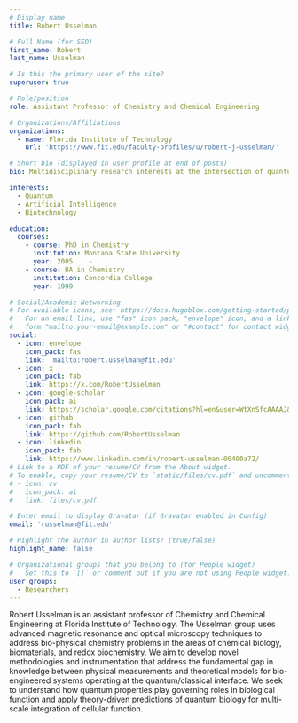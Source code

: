 ```yaml
---
# Display name
title: Robert Usselman

# Full Name (for SEO)
first_name: Robert
last_name: Usselman

# Is this the primary user of the site?
superuser: true

# Role/position
role: Assistant Professor of Chemistry and Chemical Engineering

# Organizations/Affiliations
organizations:
  - name: Florida Institute of Technology
    url: 'https://www.fit.edu/faculty-profiles/u/robert-j-usselman/'

# Short bio (displayed in user profile at end of posts)
bio: Multidisciplinary research interests at the intersection of quantum, artificial intelligence, and biotechnology.

interests:
  - Quantum
  - Artificial Intelligence
  - Biotechnology

education:
  courses:
    - course: PhD in Chemistry
      institution: Montana State University
      year: 2005    - 
    - course: BA in Chemistry
      institution: Concordia College
      year: 1999

# Social/Academic Networking
# For available icons, see: https://docs.hugoblox.com/getting-started/page-builder/#icons
#   For an email link, use "fas" icon pack, "envelope" icon, and a link in the
#   form "mailto:your-email@example.com" or "#contact" for contact widget.
social:
  - icon: envelope
    icon_pack: fas
    link: 'mailto:robert.usselman@fit.edu'
  - icon: x
    icon_pack: fab
    link: https://x.com/RobertUsselman
  - icon: google-scholar
    icon_pack: ai
    link: https://scholar.google.com/citations?hl=en&user=WtXnSfcAAAAJ&view_op=list_works&sortby=pubdate
  - icon: github
    icon_pack: fab
    link: https://github.com/RobertUsselman
  - icon: linkedin
    icon_pack: fab
    link: https://www.linkedin.com/in/robert-usselman-00400a72/
# Link to a PDF of your resume/CV from the About widget.
# To enable, copy your resume/CV to `static/files/cv.pdf` and uncomment the lines below.
# - icon: cv
#   icon_pack: ai
#   link: files/cv.pdf

# Enter email to display Gravatar (if Gravatar enabled in Config)
email: 'russelman@fit.edu'

# Highlight the author in author lists? (true/false)
highlight_name: false

# Organizational groups that you belong to (for People widget)
#   Set this to `[]` or comment out if you are not using People widget.
user_groups:
  - Researchers
---
```


Robert Usselman is an assistant professor of Chemistry and Chemical Engineering at Florida Institute of Technology. The Usselman group uses advanced magnetic resonance and optical microscopy techniques to address bio-physical chemistry problems in the areas of chemical biology, biomaterials, and redox biochemistry.  We aim to develop novel methodologies and instrumentation that address the fundamental gap in knowledge between physical measurements and theoretical models for bio-engineered systems operating at the quantum/classical interface.  We seek to understand how quantum properties play governing roles in biological function and apply theory-driven predictions of quantum biology for multi-scale integration of cellular function. 